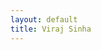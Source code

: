 ```yaml
---
layout: default
title: Viraj Sinha
---
```


<canvas id="animation" data-processing-sources="processing_animation/processing_animation.pde"></canvas>
